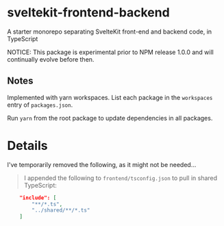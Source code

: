 # sveltekit-frontend-backend

A starter monorepo separating SvelteKit front-end and backend code, in TypeScript

NOTICE: This package is experimental prior to NPM release 1.0.0 and will continually evolve before then.

## Notes

Implemented with yarn workspaces. List each package in the `workspaces` entry of `packages.json`.

Run `yarn` from the root package to update dependencies in all packages.

# Details

I've temporarily removed the following, as it might not be needed...

> I appended the following to `frontend/tsconfig.json` to pull in shared TypeScript:

```json
    "include": [
		"**/*.ts",
		"../shared/**/*.ts"
	]
```
